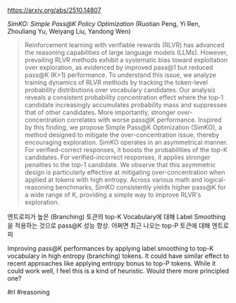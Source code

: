 https://arxiv.org/abs/2510.14807

*SimKO: Simple Pass@K Policy Optimization* (Ruotian Peng, Yi Ren, Zhouliang Yu, Weiyang Liu, Yandong Wen)

> Reinforcement learning with verifiable rewards (RLVR) has advanced the reasoning capabilities of large language models (LLMs). However, prevailing RLVR methods exhibit a systematic bias toward exploitation over exploration, as evidenced by improved pass@1 but reduced pass@K (K>1) performance. To understand this issue, we analyze training dynamics of RLVR methods by tracking the token-level probability distributions over vocabulary candidates. Our analysis reveals a consistent probability concentration effect where the top-1 candidate increasingly accumulates probability mass and suppresses that of other candidates. More importantly, stronger over-concentration correlates with worse pass@K performance. Inspired by this finding, we propose Simple Pass@K Optimization (SimKO), a method designed to mitigate the over-concentration issue, thereby encouraging exploration. SimKO operates in an asymmetrical manner. For verified-correct responses, it boosts the probabilities of the top-K candidates. For verified-incorrect responses, it applies stronger penalties to the top-1 candidate. We observe that this asymmetric design is particularly effective at mitigating over-concentration when applied at tokens with high entropy. Across various math and logical-reasoning benchmarks, SimKO consistently yields higher pass@K for a wide range of K, providing a simple way to improve RLVR's exploration.

엔트로피가 높은 (Branching) 토큰의 top-K Vocabulary에 대해 Label Smoothing을 적용하는 것으로 pass@K 성능 향상. 어쩌면 최근 나오는 top-P 토큰에 대해 엔트로피 

<english>
Improving pass@K performances by applying label smoothing to top-K vocabulary in high entropy (branching) tokens. It could have similar effect to recent approaches like applying entropy bonus to top-P tokens. While it could work well, I feel this is a kind of heuristic. Would there more principled one?
</english>

#rl #reasoning 
